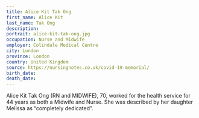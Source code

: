 ```yaml
---
title: Alice Kit Tak Ong
first_name: Alice Kit
last_name: Tak Ong
description: 
portrait: alice-kit-tak-ong.jpg
occupation: Nurse and Midwife
employer: Colindale Medical Centre
city: London
province: London
country: United Kingdom
source: https://nursingnotes.co.uk/covid-19-memorial/
birth_date: 
death_date: 
---
```


Alice Kit Tak Ong (RN and MIDWIFE), 70, worked for the health service for 44 years as both a Midwife and Nurse. She was described by her daughter Melissa as “completely dedicated”.